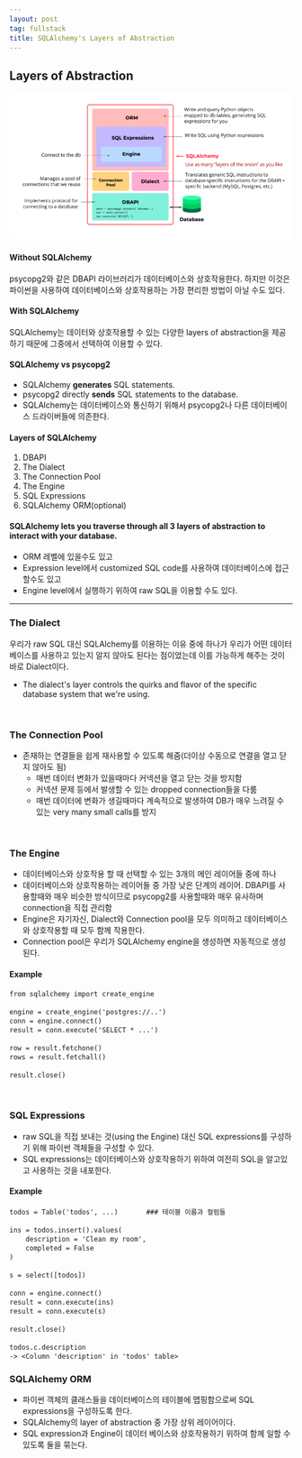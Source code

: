 ```yaml
---
layout: post
tag: fullstack
title: SQLAlchemy's Layers of Abstraction
---
```


## Layers of Abstraction

![layers](/img/layers.png)

#### Without SQLAlchemy
psycopg2와 같은 DBAPI 라이브러리가 데이터베이스와 상호작용한다.
하지만 이것은 파이썬을 사용하여 데이터베이스와 상호작용하는 가장 편리한 방법이 아닐 수도 있다.

#### With SQLAlchemy
SQLAlchemy는 데이터와 상호작용할 수 있는 다양한 layers of abstraction을 제공하기 때문에 그중에서 선택하여 이용할 수 있다.

#### SQLAlchemy vs psycopg2
- SQLAlchemy **generates** SQL statements.
- psycopg2 directly **sends** SQL statements to the database.
- SQLAlchemy는 데이터베이스와 통신하기 위해서 psycopg2나 다른 데이터베이스 드라이버들에 의존한다.

#### Layers of SQLAlchemy
1. DBAPI
2. The Dialect
3. The Connection Pool
4. The Engine
5. SQL Expressions
6. SQLAlchemy ORM(optional)

#### SQLAlchemy lets you traverse through all 3 layers of abstraction to interact with your database.
- ORM 레벨에 있을수도 있고
- Expression level에서 customized SQL code를 사용하여 데이터베이스에 접근할수도 있고
- Engine level에서 실행하기 위하여 raw SQL을 이용할 수도 있다.


---

### The Dialect

우리가 raw SQL 대신 SQLAlchemy를 이용하는 이유 중에 하나가 우리가 어떤 데이터베이스를 사용하고 있는지 알지 않아도 된다는 점이었는데 이를 가능하게 해주는 것이 바로 Dialect이다.
- The dialect's layer controls the quirks and flavor of the specific database system that we're using.

<br>

### The Connection Pool
- 존재하는 연결들을 쉽게 재사용할 수 있도록 해줌(더이상 수동으로 연결을 열고 닫지 않아도 됨)
  - 매번 데이터 변화가 있을때마다 커넥션을 열고 닫는 것을 방지함
  - 커넥션 문제 등에서 발생할 수 있는 dropped connection들을 다룸
  - 매번 데이터에 변화가 생길때마다 계속적으로 발생하여 DB가 매우 느려질 수 있는 very many small calls를 방지

<br>

### The Engine
- 데이터베이스와 상호작용 할 때 선택할 수 있는 3개의 메인 레이어들 중에 하나
- 데이터베이스와 상호작용하는 레이어들 중 가장 낮은 단계의 레이어. DBAPI를 사용할때와 매우 비슷한 방식이므로 psycopg2를 사용할때와 매우 유사하며 connection을 직접 관리함
- Engine은 자기자신, Dialect와 Connection pool을 모두 의미하고 데이터베이스와 상호작용할 때 모두 함께 작용한다.
- Connection pool은 우리가 SQLAlchemy engine을 생성하면 자동적으로 생성된다.

#### Example
```
from sqlalchemy import create_engine

engine = create_engine('postgres://..')
conn = engine.connect()
result = conn.execute('SELECT * ...')

row = result.fetchone()
rows = result.fetchall()

result.close()
```

<br>

### SQL Expressions
- raw SQL을 직접 보내는 것(using the Engine) 대신 SQL expressions를 구성하기 위해 파이썬 객체들을 구성할 수 있다.
- SQL expressions는 데이터베이스와 상호작용하기 위하여 여전히 SQL을 알고있고 사용하는 것을 내포한다.

#### Example
```
todos = Table('todos', ...)       ### 테이블 이름과 컬럼들

ins = todos.insert().values(
    description = 'Clean my room',
    completed = False
)

s = select([todos])

conn = engine.connect()
result = conn.execute(ins)
result = conn.execute(s)

result.close()

todos.c.description
-> <Column 'description' in 'todos' table>
```

### SQLAlchemy ORM
- 파이썬 객체의 클래스들을 데이터베이스의 테이블에 맵핑함으로써 SQL expressions을 구성하도록 한다.
- SQLAlchemy의 layer of abstraction 중 가장 상위 레이어이다.
- SQL expression과 Engine이 데이터 베이스와 상호작용하기 위하여 함께 일할 수 있도록 둘을 묶는다.
